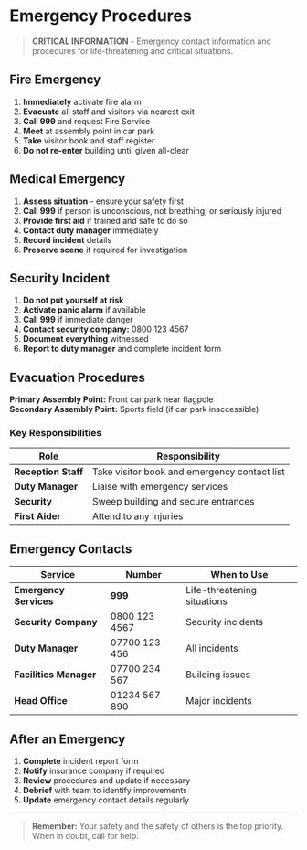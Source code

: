 # Emergency Procedures

> **CRITICAL INFORMATION** - Emergency contact information and procedures for life-threatening and critical situations.

## Fire Emergency

1. **Immediately** activate fire alarm
2. **Evacuate** all staff and visitors via nearest exit
3. **Call 999** and request Fire Service
4. **Meet** at assembly point in car park
5. **Take** visitor book and staff register
6. **Do not re-enter** building until given all-clear

## Medical Emergency

1. **Assess situation** - ensure your safety first
2. **Call 999** if person is unconscious, not breathing, or seriously injured
3. **Provide first aid** if trained and safe to do so
4. **Contact duty manager** immediately
5. **Record incident** details
6. **Preserve scene** if required for investigation

## Security Incident

1. **Do not put yourself at risk**
2. **Activate panic alarm** if available
3. **Call 999** if immediate danger
4. **Contact security company:** 0800 123 4567
5. **Document everything** witnessed
6. **Report to duty manager** and complete incident form

## Evacuation Procedures

**Primary Assembly Point:** Front car park near flagpole  
**Secondary Assembly Point:** Sports field (if car park inaccessible)

### Key Responsibilities
| Role | Responsibility |
|------|----------------|
| **Reception Staff** | Take visitor book and emergency contact list |
| **Duty Manager** | Liaise with emergency services |
| **Security** | Sweep building and secure entrances |
| **First Aider** | Attend to any injuries |

## Emergency Contacts

| Service | Number | When to Use |
|---------|--------|-------------|
| **Emergency Services** | **999** | Life-threatening situations |
| **Security Company** | 0800 123 4567 | Security incidents |
| **Duty Manager** | 07700 123 456 | All incidents |
| **Facilities Manager** | 07700 234 567 | Building issues |
| **Head Office** | 01234 567 890 | Major incidents |

## After an Emergency

1. **Complete** incident report form
2. **Notify** insurance company if required
3. **Review** procedures and update if necessary
4. **Debrief** with team to identify improvements
5. **Update** emergency contact details regularly

---

> **Remember:** Your safety and the safety of others is the top priority. When in doubt, call for help.
